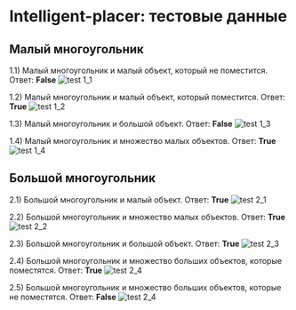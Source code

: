 # Intelligent-placer: тестовые данные

## Малый многоугольник

1.1) Малый многоугольник и малый объект, который не поместится. Ответ: **False**
![test 1_1](1_1.jpg)

1.2) Малый многоугольник и малый объект, который поместится. Ответ: **True**
![test 1_2](1_2.jpg)

1.3) Малый многоугольник и большой объект. Ответ: **False**
![test 1_3](1_3.jpg)

1.4) Малый многоугольник и множество малых объектов. Ответ: **True**
![test 1_4](1_4.jpg)

## Большой многоугольник

2.1) Большой многоугольник и малый объект. Ответ: **True**
![test 2_1](2_1.jpg)

2.2) Большой многоугольник и множество малых объектов. Ответ: **True**
![test 2_2](2_2.jpg)

2.3) Большой многоугольник и большой объект. Ответ: **True**
![test 2_3](2_3.jpg)

2.4) Большой многоугольник и множество больших объектов, которые поместятся. Ответ: **True**
![test 2_4](2_4.jpg)

2.5) Большой многоугольник и множество больших объектов, которые не поместятся. Ответ: **False**
![test 2_4](2_4.jpg)
